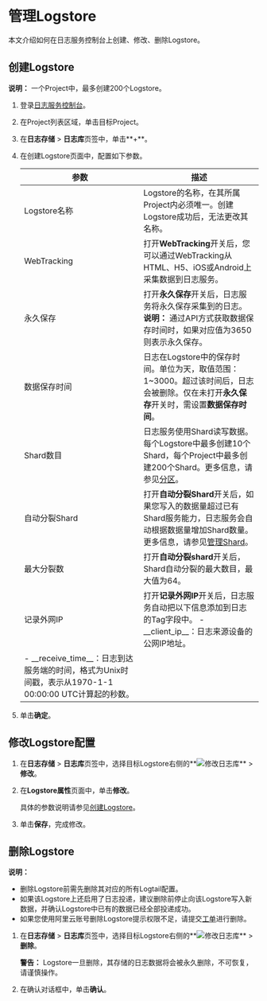 # 管理Logstore

本文介绍如何在日志服务控制台上创建、修改、删除Logstore。

## 创建Logstore

**说明：** 一个Project中，最多创建200个Logstore。

1.  登录[日志服务控制台](https://sls.console.aliyun.com)。

2.  在Project列表区域，单击目标Project。

3.  在**日志存储** \> **日志库**页签中，单击**+**。

4.  在创建Logstore页面中，配置如下参数。

    |参数|描述|
    |--|--|
    |Logstore名称|Logstore的名称，在其所属Project内必须唯一。创建Logstore成功后，无法更改其名称。|
    |WebTracking|打开**WebTracking**开关后，您可以通过WebTracking从HTML、H5、iOS或Android上采集数据到日志服务。|
    |永久保存|打开**永久保存**开关后，日志服务将永久保存采集到的日志。**说明：** 通过API方式获取数据保存时间时，如果对应值为3650则表示永久保存。 |
    |数据保存时间|日志在Logstore中的保存时间。单位为天，取值范围：1~3000。超过该时间后，日志会被删除。仅在未打开**永久保存**开关时，需设置**数据保存时间**。 |
    |Shard数目|日志服务使用Shard读写数据。每个Logstore中最多创建10个Shard，每个Project中最多创建200个Shard。更多信息，请参见[分区](/intl.zh-CN/产品简介/基本概念/分区.md)。|
    |自动分裂Shard|打开**自动分裂Shard**开关后，如果您写入的数据量超过已有Shard服务能力，日志服务会自动根据数据量增加Shard数量。更多信息，请参见[管理Shard](/intl.zh-CN/数据采集/准备工作/管理Shard.md)。|
    |最大分裂数|打开**自动分裂shard**开关后，Shard自动分裂的最大数目，最大值为64。|
    |记录外网IP|打开**记录外网IP**开关后，日志服务自动把以下信息添加到日志的Tag字段中。    -   \_\_client\_ip\_\_：日志来源设备的公网IP地址。
    -   \_\_receive\_time\_\_：日志到达服务端的时间，格式为Unix时间戳，表示从1970-1-1 00:00:00 UTC计算起的秒数。 |

5.  单击**确定**。


## 修改Logstore配置

1.  在**日志存储** \> **日志库**页签中，选择目标Logstore右侧的**![修改日志库](https://static-aliyun-doc.oss-accelerate.aliyuncs.com/assets/img/zh-CN/0478559951/p52318.png)** \> **修改**。

2.  在**Logstore属性**页面中，单击**修改**。

    具体的参数说明请参见[创建Logstore](#section_v52_2jx_ndb)。

3.  单击**保存**，完成修改。


## 删除Logstore

**说明：**

-   删除Logstore前需先删除其对应的所有Logtail配置。
-   如果该Logstore上还启用了日志投递，建议删除前停止向该Logstore写入新数据，并确认Logstore中已有的数据已经全部投递成功。
-   如果您使用阿里云账号删除Logstore提示权限不足，请提交[工单](https://workorder-intl.console.aliyun.com/console.htm?spm=a2796.7919406.0.dcontactus3.676a2d23RjosdV#/ticket/add/?productId=1210)进行删除。

1.  在**日志存储** \> **日志库**页签中，选择目标Logstore右侧的**![修改日志库](https://static-aliyun-doc.oss-accelerate.aliyuncs.com/assets/img/zh-CN/0478559951/p52318.png)** \> **删除**。

    **警告：** Logstore一旦删除，其存储的日志数据将会被永久删除，不可恢复，请谨慎操作。

2.  在确认对话框中，单击**确认**。


